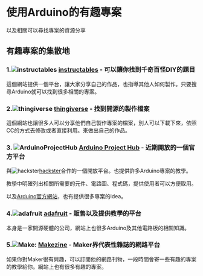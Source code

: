 #  使用Arduino的有趣專案
以及相關可以尋找專案的資源分享

## 有趣專案的集散地

### 1.![instructables](http://www.instructables.com/static/img/header/header-logo.png) [instructables](http://www.instructables.com) - 可以讓你找到千奇百怪DIY的題目

這個網站提供一個平台，讓大家分享自己的作品，也指導其他人如何製作。只要搜尋Arduino就可以找到很多相關的專案。

### 2.![thingiverse](http://www.thingiverse.com/img/thingiverse-logo-2015.png) [thingiverse](http://www.thingiverse.com/search?q=arduino&sa=) - 找到開源的製作檔案

這個網站也讓很多人可以分享他們自己製作專案的檔案，別人可以下載下來，依照CC的方式去修改或者直接利用。來做出自己的作品。

### 3. ![ArduinoProjectHub](https://www.arduino.cc/tools/application/modules/homecontrol/data/ProjectHub-10.jpg) [Arduino Project Hub](https://create.arduino.cc/projecthub) - 近期開放的一個官方平台

與![hackster](https://www.hackster.io/assets/hackster_logo_blue-566d9b31578764a926f1b9083441df30.png)[hackster](https://www.hackster.io)合作的一個開放平台。也提供許多Arduino專案的教學。

教學中明確列出相關所需要的元件、電路圖、程式碼，提供使用者可以方便取用。

以及[Arduino官方網站](http://playground.arduino.cc/Projects/Ideas)，也有提供很多專案的idea。

### 4.![adafruit](http://3dprint.com/wp-content/uploads/2015/01/adafruit-logo.png) [adafruit](https://www.adafruit.com/category/17) - 販售以及提供教學的平台

本身是一家開源硬體的公司，網站上也很多Arduino及其他電路板的相關知識。

### 5.![Make:](http://1abxf1rh6g01lhm2riyrt55k.wpengine.netdna-cdn.com/wp-content/themes/makeblog/version-2/img/make_logo.png) [Makezine](http://makezine.com/category/technology/arduino/) - Maker界代表性雜誌的網路平台

如果你對Maker很有興趣，可以訂閱他的網路刊物，一段時間會寄一些有趣的專案的教學給你。網站上也有很多有趣的專案。


